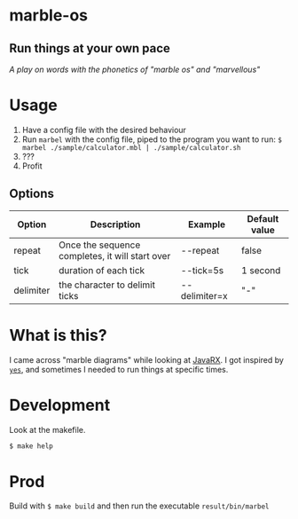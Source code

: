 # marble-os
## Run things at your own pace
_A play on words with the phonetics of "marble os" and "marvellous"_

# Usage
1. Have a config file with the desired behaviour
1. Run `marbel` with the config file, piped to the program you want to run: `$ marbel ./sample/calculator.mbl | ./sample/calculator.sh`
1. ???
1. Profit

## Options
| Option    | Description                                     | Example       | Default value |
|-----------|-------------------------------------------------|---------------|---------------|
| repeat    | Once the sequence completes, it will start over | --repeat      | false         |
| tick      | duration of each tick                           | --tick=5s     | 1 second      |
| delimiter | the character to delimit ticks                  | --delimiter=x | "-"           |

# What is this?
I came across "marble diagrams" while looking at [JavaRX](https://rxjs-dev.firebaseapp.com/guide/testing/marble-testing).
I got inspired by [`yes`](https://man7.org/linux/man-pages/man1/yes.1.html), and sometimes I needed to run things at specific times.

# Development
Look at the makefile.
```bash
$ make help
```

# Prod
Build with `$ make build` and then run the executable `result/bin/marbel`
